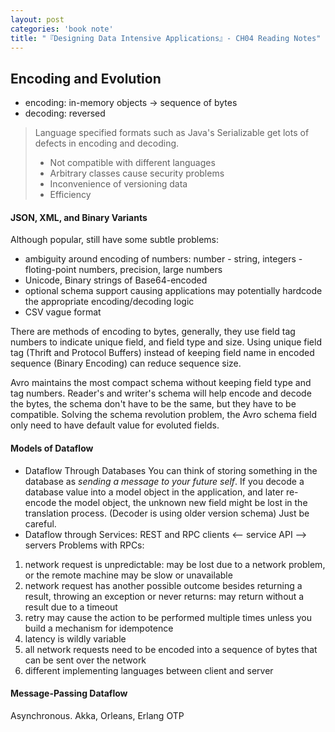 ```yaml
---
layout: post
categories: 'book note'
title: "『Designing Data Intensive Applications』- CH04 Reading Notes"
---
```


## Encoding and Evolution
- encoding: in-memory objects -> sequence of bytes
- decoding: reversed

> Language specified formats such as Java's Serializable get lots of defects in encoding and decoding.
> - Not compatible with different languages
> - Arbitrary classes cause security problems
> - Inconvenience of versioning data
> - Efficiency
<!--more-->

#### JSON, XML, and Binary Variants
Although popular, still have some subtle problems:
- ambiguity around encoding of numbers: number - string, integers - floting-point numbers, precision, large numbers
- Unicode, Binary strings of Base64-encoded
- optional schema support causing applications may potentially hardcode the appropriate encoding/decoding logic
- CSV vague format

There are methods of encoding to bytes, generally, they use field tag numbers to indicate unique field, and field type and size. Using unique field tag (Thrift and Protocol Buffers) instead of keeping field name in encoded sequence (Binary Encoding) can reduce sequence size.

Avro maintains the most compact schema without keeping field type and tag numbers. Reader's and writer's schema will help encode and decode the bytes, the schema don't have to be the same, but they have to be compatible. Solving the schema revolution problem, the Avro schema field only need to have default value for evoluted fields.

#### Models of Dataflow
* Dataflow Through Databases
You can think of storing something in the database as *sending a message to your future self*.
If you decode a database value into a model object in the application, and later re-encode the model object, the unknown new field might be lost in the translation process. (Decoder is using older version schema) Just be careful.
* Dataflow through Services: REST and RPC
clients <-- service API --> servers
Problems with RPCs:
1. network request is unpredictable: may be lost due to a network problem, or the remote machine may be slow or unavailable
2. network request has another possible outcome besides returning a result, throwing an exception or never returns: may return without a result due to a timeout
3. retry may cause the action to be performed multiple times unless you build a mechanism for idempotence
4. latency is wildly variable
5. all network requests need to be encoded into a sequence of bytes that can be sent over the network
6. different implementing languages between client and server

#### Message-Passing Dataflow
Asynchronous.
Akka, Orleans, Erlang OTP

